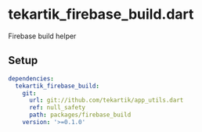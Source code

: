 # tekartik_firebase_build.dart

Firebase build helper

## Setup

```yaml
dependencies:
  tekartik_firebase_build:
    git:
      url: git://ithub.com/tekartik/app_utils.dart
      ref: null_safety
      path: packages/firebase_build
    version: '>=0.1.0'
```